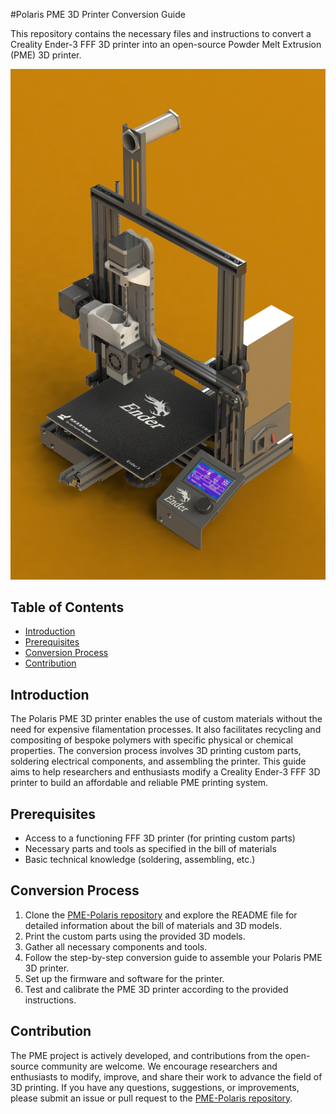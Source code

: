 #Polaris PME 3D Printer Conversion Guide

This repository contains the necessary files and instructions to convert a Creality Ender-3 FFF 3D printer into an open-source Powder Melt Extrusion (PME) 3D printer.

![PME rendering](./Cover.jpg)

## Table of Contents

- [Introduction](#introduction)
- [Prerequisites](#prerequisites)
- [Conversion Process](#conversion-process)
- [Contribution](#contribution)

## Introduction

The Polaris PME 3D printer enables the use of custom materials without the need for expensive filamentation processes. It also facilitates recycling and compositing of bespoke polymers with specific physical or chemical properties. The conversion process involves 3D printing custom parts, soldering electrical components, and assembling the printer. This guide aims to help researchers and enthusiasts modify a Creality Ender-3 FFF 3D printer to build an affordable and reliable PME printing system.

## Prerequisites

- Access to a functioning FFF 3D printer (for printing custom parts)
- Necessary parts and tools as specified in the bill of materials
- Basic technical knowledge (soldering, assembling, etc.)

## Conversion Process

1. Clone the [PME-Polaris repository](https://github.com/boydstongroup/PME-Polaris.git) and explore the README file for detailed information about the bill of materials and 3D models.
2. Print the custom parts using the provided 3D models.
3. Gather all necessary components and tools.
4. Follow the step-by-step conversion guide to assemble your Polaris PME 3D printer.
5. Set up the firmware and software for the printer.
6. Test and calibrate the PME 3D printer according to the provided instructions.

## Contribution

The PME project is actively developed, and contributions from the open-source community are welcome. We encourage researchers and enthusiasts to modify, improve, and share their work to advance the field of 3D printing. If you have any questions, suggestions, or improvements, please submit an issue or pull request to the [PME-Polaris repository](https://github.com/boydstongroup/PME-Polaris.git).
